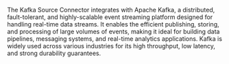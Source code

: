 The Kafka Source Connector integrates with Apache Kafka, a distributed, fault-tolerant, and highly-scalable event streaming platform designed for handling real-time data streams. It enables the efficient publishing, storing, and processing of large volumes of events, making it ideal for building data pipelines, messaging systems, and real-time analytics applications. Kafka is widely used across various industries for its high throughput, low latency, and strong durability guarantees.